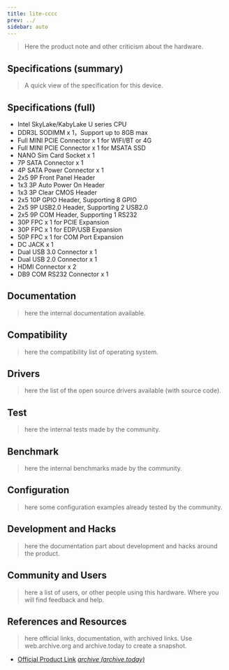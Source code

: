 ```yaml
---
title: lite-cccc
prev: ../
sidebar: auto
---
```


> Here the product note and other criticism about the hardware.

## Specifications (summary)

> A quick view of the specification for this device.

## Specifications (full)

 * Intel SkyLake/KabyLake U series CPU
 *  DDR3L SODIMM x 1，Support up to 8GB max
 * Full MINI PCIE  Connector x 1 for WIFI/BT or 4G
 * Full MINI PCIE  Connector x 1 for MSATA SSD
 * NANO Sim Card Socket x 1
 * 7P SATA Connector x 1
 * 4P SATA Power Connector x 1
 * 2x5 9P Front Panel Header
 * 1x3 3P Auto Power On Header
 * 1x3 3P Clear CMOS Header
 * 2x5 10P GPIO Header, Supporting 8 GPIO
 * 2x5 9P USB2.0 Header, Supporting 2 USB2.0
 * 2x5 9P COM Header, Supporting 1 RS232
 * 30P FPC x 1 for PCIE Expansion
 * 30P FPC x 1 for EDP/USB Expansion
 * 50P FPC x 1 for COM Port Expansion
 * DC JACK x 1
 * Dual USB 3.0 Connector x 1
 * Dual USB 2.0 Connector x 1
 * HDMI Connector x 2
 * DB9 COM RS232 Connector x 1
 
## Documentation

> here the internal documentation available.

## Compatibility

> here the compatibility list of operating system.

## Drivers

> here the list of the open source drivers available (with source
> code).

## Test

> here the internal tests made by the community.

## Benchmark

> here the internal benchmarks made by the community.

## Configuration

> here some configuration examples already tested by the community.

## Development and Hacks

> here the documentation part about development and hacks around the
> product.

## Community and Users

> here a list of users, or other people using this hardware. Where you
> will find feedback and help.

## References and Resources

> here official links, documentation, with archived links. Use
> web.archive.org and archive.today to create a snapshot.

 * [Official Product Link](http://www.tometek.com/product_more.asp?id=2830&class_name=Multi-LAN%20Mini%20PC&class_id=584&sid=580#spec)
   [*archive (archive.today)*](https://archive.ph/HSaEO)
